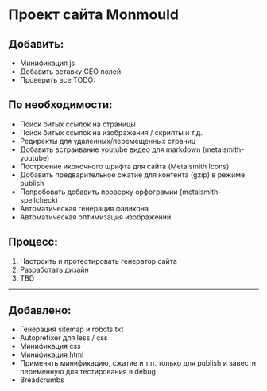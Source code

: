 # Проект сайта Monmould

## Добавить:
* Минификация js
* Добавить вставку СЕО полей
* Проверить все TODO:

## По необходимости:
* Поиск битых ссылок на страницы
* Поиск битых ссылок на изображения / скрипты и т.д.
* Редиректы для удаленных/перемещенных страниц
* Добавить встраивание youtube видео для markdown (metalsmith-youtube)
* Построение иконочного шрифта для сайта (Metalsmith Icons)
* Добавить предварительное сжатие для контента (gzip) в режиме publish
* Попробовать добавить проверку орфограмии (metalsmith-spellcheck)
* Автоматическая генерация фавикона
* Автоматическая оптимизация изображений

## Процесс:
1. Настроить и протестировать генератор сайта
2. Разработать дизайн
3. TBD

--------------------------------------------
## Добавлено:
* Генерация sitemap и robots.txt
* Autoprefixer для less / css
* Минификация css
* Минификация html
* Применять минификацию, сжатие и т.п. только для publish и завести переменную для тестирования в debug
* Breadcrumbs
